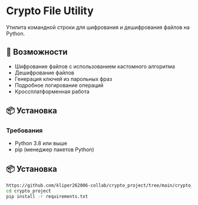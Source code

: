 # Crypto File Utility

Утилита командной строки для шифрования и дешифрования файлов на Python.

## 🚀 Возможности

- Шифрование файлов с использованием кастомного алгоритма
- Дешифрование файлов
- Генерация ключей из парольных фраз
- Подробное логирование операций
- Кроссплатформенная работа

## 📦 Установка

### Требования
- Python 3.8 или выше
- pip (менеджер пакетов Python)


## 📦 Установка

```bash
https://github.com/kliper262006-collab/crypto_project/tree/main/crypto_tool
cd crypto_project
pip install -r requirements.txt


